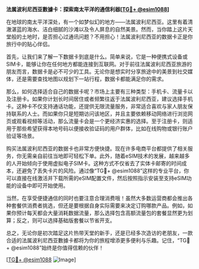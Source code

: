 **法属波利尼西亚數據卡：探索南太平洋的通信利器[[TG💪+ @esim1088](https://t.me/s/esim1088)]**

在地球的南太平洋深处，有一个如梦似幻的地方——法属波利尼西亚。这里有着清澈湛蓝的海水、洁白细腻的沙滩以及令人屏息的自然美景。然而，当你踏上这片天堂般的土地时，是否担心过通讯问题？不用担心！法属波利尼西亚的数据卡正是你旅行中的贴心伴侣。

首先，让我们来了解一下数据卡到底是什么。简单来说，它是一种便携式设备或SIM卡，能够让你在任何地方都能连接到互联网。对于前往法属波利尼西亚旅游的朋友而言，数据卡是必不可少的工具。无论你是想实时分享旅途中的美景到社交媒体，还是需要查找地图以规划下一站行程，数据卡都能满足你的需求。

那么，如何选择适合自己的数据卡呢？市场上主要有三种类型：手机卡、流量卡以及注册卡。如果你计划长时间居住或者频繁往返于法属波利尼西亚，建议选择手机卡。这种卡不仅支持通话功能，还提供无限流量服务，非常适合喜欢与家人朋友保持联系的人士。而如果你只是短期访问该地区，并且主要依赖移动网络进行浏览网页或观看视频等活动，那么流量卡会是一个更经济实惠的选择。至于注册卡，则适用于那些希望获得本地号码以便接收验证码的用户群体，比如在线购物或银行账户验证等场景。

购买法属波利尼西亚的数据卡也非常方便快捷。现在许多电商平台都提供了相关服务，你无需亲自前往当地即可轻松下单。此外，随着eSIM技术的发展，越来越多的人开始倾向于使用虚拟电子SIM卡。这种方式不仅省去了实体卡邮寄的时间成本，还避免了丢失卡片的风险。通过像“TG💪+ @esim1088”这样的专业平台，你可以直接在线激活并下载所需的eSIM配置文件，然后按照指示安装至支持eSIM功能的设备中即可开始使用。

当然，在享受便捷通信的同时也要注意合理消费哦！虽然大多数运营商都会推出各种套餐供消费者挑选，但还是要根据自身实际需要来决定订购哪款产品。例如，如果你预计每天都会大量消耗数据流量，那么选择包含高额流量包的套餐显然更为划算；反之，则可以选择基础版套餐以节省开支。

总之，无论你是初次踏足这片热带天堂的新手，还是已经多次造访的老朋友，一款合适的法属波利尼西亚數據卡都将为你的旅程增添更多便利与乐趣。记住，“TG💪+ @esim1088”始终是你值得信赖的伙伴！

[[TG💪+ @esim1088](https://t.me/s/esim1088) ![Image](https://i.postimg.cc/4NQfJmqS/Snipaste-2025-05-13-00-14-12.png)]